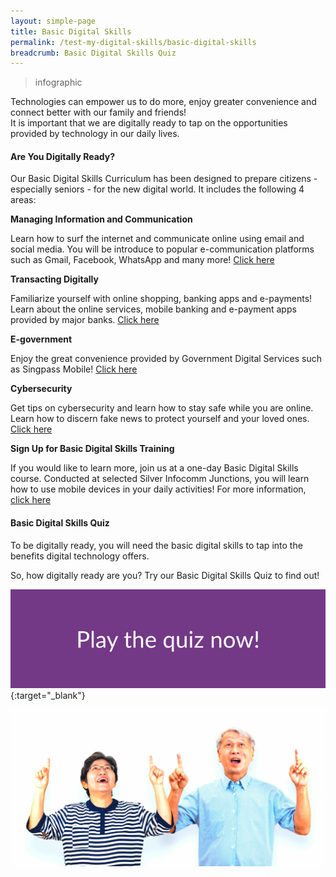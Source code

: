 ```yaml
---
layout: simple-page
title: Basic Digital Skills
permalink: /test-my-digital-skills/basic-digital-skills
breadcrumb: Basic Digital Skills Quiz
---
```

> infographic

Technologies can empower us to do more, enjoy greater convenience and connect better with our family and friends! <br>It is important that we are digitally ready to tap on the opportunities provided by technology in our daily lives.<br>

#### **Are You Digitally Ready?**<br>

Our Basic Digital Skills Curriculum has been designed to prepare citizens - especially seniors - for the new digital world. It includes the following 4 areas:<br>

**Managing Information and Communication**<br>

Learn how to surf the internet and communicate online using email and social media. You will be introduce to popular e-communication platforms such as Gmail, Facebook, WhatsApp and many more! [Click here](/learn-digital-skills/learn-online/e-communications-bds/)<br>

**Transacting Digitally**<br>

Familiarize yourself with online shopping, banking apps and e-payments! Learn about the online services, mobile banking and e-payment apps provided by major banks. [Click here](/learn-digital-skills/learn-online/digital-transactions-bds/)<br>

**E-government**<br>

Enjoy the great convenience provided by Government Digital Services such as Singpass Mobile! [Click here](/learn-digital-skills/learn-online/government-digital-services-bds/)<br>

**Cybersecurity**<br>

Get tips on cybersecurity and learn how to stay safe while you are online. Learn how to discern fake news to protect yourself and your loved ones. [Click here](/learn-digital-skills/learn-online/cyber-security-bds/)<br>

**Sign Up for Basic Digital Skills Training**<br>

If you would like to learn more, join us at a one-day Basic Digital Skills course. Conducted at selected Silver Infocomm Junctions, you will learn how to use mobile devices in your daily activities! For more information, [click here](https://rsvp.org.sg/cyberguide/)<br>

#### Basic Digital Skills Quiz

To be digitally ready, you will need the basic digital skills to tap into the benefits digital technology offers.<br>

So, how digitally ready are you? Try our Basic Digital Skills Quiz to find out!<br>

[<img src="/images/bds/bds-quiz-button.jpeg">](https://confirmation.gevme.com/BDS_Quiz/landing/){:target="_blank"}
   
![bds-couple](/images/bds/bds-couple.jpg)

